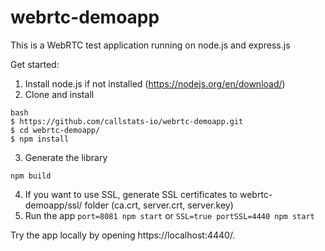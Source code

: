 # webrtc-demoapp

This is a WebRTC test application running on node.js and express.js


Get started:

1. Install node.js if not installed (https://nodejs.org/en/download/)
2. Clone and install
```
bash
$ https://github.com/callstats-io/webrtc-demoapp.git
$ cd webrtc-demoapp/
$ npm install
```
3. Generate the library
```
npm build
```
4. If you want to use SSL, generate SSL certificates to webrtc-demoapp/ssl/ folder (ca.crt, server.crt, server.key)
5. Run the app
  ```port=8081 npm start```
or
  ```SSL=true portSSL=4440 npm start```

  Try the app locally by opening https://localhost:4440/.
